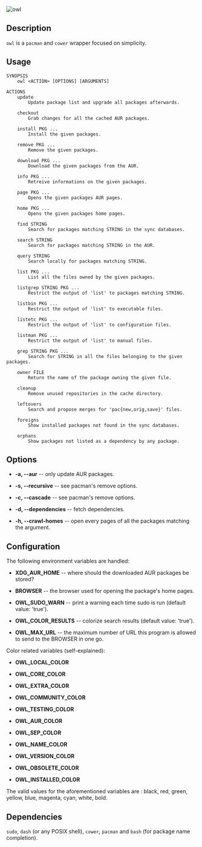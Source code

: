 ![owl](https://github.com/baskerville/owl/raw/master/preview/owl_logo.jpg)

## Description

`owl` is a `pacman` and `cower` wrapper focused on simplicity.

## Usage

    SYNOPSIS
        owl <ACTION> [OPTIONS] [ARGUMENTS]

    ACTIONS
        update
            Update package list and upgrade all packages afterwards.

        checkout
            Grab changes for all the cached AUR packages.

        install PKG ...
            Install the given packages.

        remove PKG ...
            Remove the given packages.

        download PKG ...
            Download the given packages from the AUR.

        info PKG ...
            Retreive informations on the given packages.

        page PKG ...
            Opens the given packages AUR pages.

        home PKG ...
            Opens the given packages home pages.

        find STRING
            Search for packages matching STRING in the sync databases.

        search STRING
            Search for packages matching STRING in the AUR.

        query STRING
            Search locally for packages matching STRING.

        list PKG ...
            List all the files owned by the given packages.

        listgrep STRING PKG ...
            Restrict the output of 'list' to packages matching STRING.

        listbin PKG ...
            Restrict the output of 'list' to executable files.

        listetc PKG ...
            Restrict the output of 'list' to configuration files.

        listman PKG ...
            Restrict the output of 'list' to manual files.

        grep STRING PKG ...
            Search for STRING in all the files belonging to the given packages.

        owner FILE
            Return the name of the package owning the given file.

        cleanup
            Remove unused repositories in the cache directory.

        leftovers
            Search and propose merges for 'pac{new,orig,save}' files.

        foreigns
            Show installed packages not found in the sync databases.

        orphans
            Show packages not listed as a dependency by any package.

## Options

- **-a, --aur** -- only update AUR packages.

- **-s, --recursive** -- see pacman's remove options.

- **-c, --cascade** -- see pacman's remove options.

- **-d, --dependencies** -- fetch dependencies.

- **-h, --crawl-homes** -- open every pages of all the packages matching the argument.

## Configuration

The following environment variables are handled:

- **XDG_AUR_HOME** -- where should the downloaded AUR packages be stored?

- **BROWSER** -- the browser used for opening the package's home pages.

- **OWL_SUDO_WARN** -- print a warning each time sudo is run (default value: 'true').

- **OWL_COLOR_RESULTS** -- colorize search results (default value: 'true').

- **OWL_MAX_URL** -- the maximum number of URL this program is allowed to send to
  the BROWSER in one go.

Color related variables (self-explained):

- **OWL_LOCAL_COLOR**

- **OWL_CORE_COLOR**

- **OWL_EXTRA_COLOR**

- **OWL_COMMUNITY_COLOR**

- **OWL_TESTING_COLOR**

- **OWL_AUR_COLOR**

- **OWL_SEP_COLOR**

- **OWL_NAME_COLOR**

- **OWL_VERSION_COLOR**

- **OWL_OBSOLETE_COLOR**

- **OWL_INSTALLED_COLOR**

The valid values for the aforementioned variables are : black, red, green, yellow, blue, magenta, cyan, white, bold.

## Dependencies

`sudo`, `dash` (or any POSIX shell), `cower`, `pacman` and `bash` (for package name completion).
